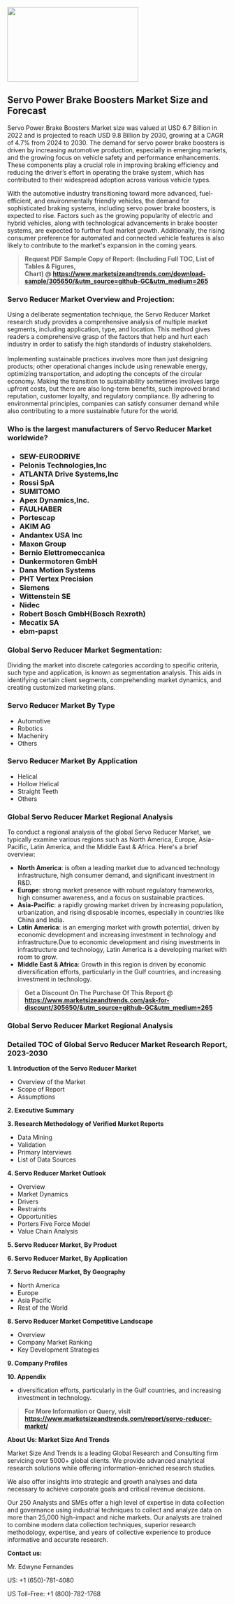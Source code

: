 <p><img class="alignnone size-medium wp-image-20088" src="https://ffe5etoiles.com/wp-content/uploads/2024/12/MST1-300x171.png" alt="" width="300" height="171" /></p><h2>Servo Power Brake Boosters Market Size and Forecast</h2><p>Servo Power Brake Boosters Market size was valued at USD 6.7 Billion in 2022 and is projected to reach USD 9.8 Billion by 2030, growing at a CAGR of 4.7% from 2024 to 2030. The demand for servo power brake boosters is driven by increasing automotive production, especially in emerging markets, and the growing focus on vehicle safety and performance enhancements. These components play a crucial role in improving braking efficiency and reducing the driver’s effort in operating the brake system, which has contributed to their widespread adoption across various vehicle types.</p><p>With the automotive industry transitioning toward more advanced, fuel-efficient, and environmentally friendly vehicles, the demand for sophisticated braking systems, including servo power brake boosters, is expected to rise. Factors such as the growing popularity of electric and hybrid vehicles, along with technological advancements in brake booster systems, are expected to further fuel market growth. Additionally, the rising consumer preference for automated and connected vehicle features is also likely to contribute to the market's expansion in the coming years.</p></p><blockquote id="" class=""><strong>Request PDF Sample Copy of Report: (Including Full TOC, List of Tables &amp; Figures, Chart)&nbsp;@&nbsp;<strong><a href="https://www.marketsizeandtrends.com/download-sample/305650/&utm_source=github-GC&utm_medium=265" target="_blank">https://www.marketsizeandtrends.com/download-sample/305650/&utm_source=github-GC&utm_medium=265</a></strong></strong></blockquote><h3 id="" class="">Servo Reducer Market&nbsp;Overview and Projection:</h3><p id="" class="">Using a deliberate segmentation technique, the Servo Reducer Market research study provides a comprehensive analysis of multiple market segments, including application, type, and location. This method gives readers a comprehensive grasp of the factors that help and hurt each industry in order to satisfy the high standards of industry stakeholders. <br /> <br />Implementing sustainable practices involves more than just designing products; other operational changes include using renewable energy, optimizing transportation, and adopting the concepts of the circular economy. Making the transition to sustainability sometimes involves large upfront costs, but there are also long-term benefits, such improved brand reputation, customer loyalty, and regulatory compliance. By adhering to environmental principles, companies can satisfy consumer demand while also contributing to a more sustainable future for the world.</p><h3 id="" class="">Who is the largest manufacturers of&nbsp;Servo Reducer Market worldwide?</h3><h3 class=""><p><ul><li>SEW-EURODRIVE </li><li> Pelonis Technologies,Inc </li><li> ATLANTA Drive Systems,Inc </li><li> Rossi SpA </li><li> SUMITOMO </li><li> Apex Dynamics,Inc. </li><li> FAULHABER </li><li> Portescap </li><li> AKIM AG </li><li> Andantex USA Inc </li><li> Maxon Group </li><li> Bernio Elettromeccanica </li><li> Dunkermotoren GmbH </li><li> Dana Motion Systems </li><li> PHT Vertex Precision </li><li> Siemens </li><li> Wittenstein SE </li><li> Nidec </li><li> Robert Bosch GmbH(Bosch Rexroth) </li><li> Mecatix SA </li><li> ebm-papst</li></ul></p></h3><h3 id="" class="">Global&nbsp;Servo Reducer Market Segmentation:</h3><p id="" class="">Dividing the market into discrete categories according to specific criteria, such type and application, is known as segmentation analysis. This aids in identifying certain client segments, comprehending market dynamics, and creating customized marketing plans.</p><h3 id="" class="">Servo Reducer Market&nbsp;By Type</h3><p><p><ul><li>Automotive</li><li> Robotics</li><li> Macheniry</li><li> Others</p></li></ul></p></p><h3 id="" class="">Servo Reducer Market&nbsp;By Application</h3><p class=""><p><ul><li>Helical</li><li> Hollow Helical</li><li> Straight Teeth</li><li> Others</li></ul></p></p><h3 id="" class="">Global Servo Reducer Market Regional Analysis</h3><p id="" class="">To conduct a regional analysis of the global Servo Reducer Market, we typically examine various regions such as North America, Europe, Asia-Pacific, Latin America, and the Middle East &amp; Africa. Here's a brief overview:</p><ul><li><strong>North America</strong>: is often a leading market due to advanced technology infrastructure, high consumer demand, and significant investment in R&amp;D.</li><li><strong>Europe</strong>: strong market presence with robust regulatory frameworks, high consumer awareness, and a focus on sustainable practices.</li><li><strong>Asia-Pacific</strong>: a rapidly growing market driven by increasing population, urbanization, and rising disposable incomes, especially in countries like China and India.</li><li><strong>Latin America</strong>: is an emerging market with growth potential, driven by economic development and increasing investment in technology and infrastructure.Due to economic development and rising investments in infrastructure and technology, Latin America is a developing market with room to grow.</li><li><strong>Middle East &amp; Africa</strong>: Growth in this region is driven by economic diversification efforts, particularly in the Gulf countries, and increasing investment in technology.</li></ul><blockquote id="" class=""><strong>Get a Discount On The Purchase Of This Report @ <strong><a href="https://www.marketsizeandtrends.com/ask-for-discount/305650/&utm_source=github-GC&utm_medium=265" target="_blank">https://www.marketsizeandtrends.com/ask-for-discount/305650/&utm_source=github-GC&utm_medium=265</a></strong></strong></blockquote><h3 id="" class="">Global Servo Reducer Market Regional Analysis</h3><h3 id="" class="">Detailed TOC of Global Servo Reducer Market Research Report, 2023-2030</h3><p id="" class=""><strong>1. Introduction of the Servo Reducer Market</strong></p><ul><li>Overview of the Market</li><li>Scope of Report</li><li>Assumptions</li></ul><p id="" class=""><strong>2. Executive Summary</strong></p><p id="" class=""><strong>3. Research Methodology of Verified Market Reports</strong></p><ul><li>Data Mining</li><li>Validation</li><li>Primary Interviews</li><li>List of Data Sources</li></ul><p id="" class=""><strong>4. Servo Reducer Market Outlook</strong></p><ul><li>Overview</li><li>Market Dynamics</li><li>Drivers</li><li>Restraints</li><li>Opportunities</li><li>Porters Five Force Model</li><li>Value Chain Analysis</li></ul><p id="" class=""><strong>5. Servo Reducer Market, By Product</strong></p><p id="" class=""><strong>6. Servo Reducer Market, By Application</strong></p><p id="" class=""><strong>7. Servo Reducer Market, By Geography</strong></p><ul><li>North America</li><li>Europe</li><li>Asia Pacific</li><li>Rest of the World</li></ul><p id="" class=""><strong>8. Servo Reducer Market Competitive Landscape</strong></p><ul><li>Overview</li><li>Company Market Ranking</li><li>Key Development Strategies</li></ul><p id="" class=""><strong>9. Company Profiles</strong></p><p id="" class=""><strong>10. Appendix</strong></p><ul><li>diversification efforts, particularly in the Gulf countries, and increasing investment in technology.</li></ul><blockquote id="" class=""><strong>For More Information or Query, visit <strong><strong><a href="https://www.marketsizeandtrends.com/report/servo-reducer-market/" target="_blank">https://www.marketsizeandtrends.com/report/servo-reducer-market/</a></strong></strong></strong></blockquote><p id="" class=""><strong>About Us: Market Size And Trends</strong></p><p id="" class="">Market Size And Trends is a leading Global Research and Consulting firm servicing over 5000+ global clients. We provide advanced analytical research solutions while offering information-enriched research studies.</p><p id="" class="">We also offer insights into strategic and growth analyses and data necessary to achieve corporate goals and critical revenue decisions.</p><p id="" class="">Our 250 Analysts and SMEs offer a high level of expertise in data collection and governance using industrial techniques to collect and analyze data on more than 25,000 high-impact and niche markets. Our analysts are trained to combine modern data collection techniques, superior research methodology, expertise, and years of collective experience to produce informative and accurate research.</p><p id="" class=""><strong>Contact us:</strong></p><p id="" class="">Mr. Edwyne Fernandes</p><p id="" class="">US: +1 (650)-781-4080</p><p id="" class="">US Toll-Free: +1 (800)-782-1768</p>
